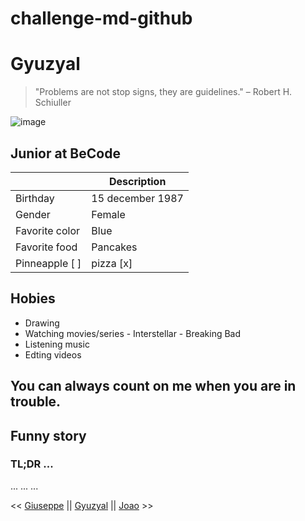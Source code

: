# challenge-md-github

# Gyuzyal

> "Problems are not stop signs, they are guidelines." – Robert H. Schiuller

![image](https://user-images.githubusercontent.com/84728899/119985513-06e30000-bfc3-11eb-96ae-20b976af2b08.png)

## Junior at BeCode


|             | Description |
| ----------- | ----------- |
| Birthday    | 15 december 1987|
| Gender      | Female |
| Favorite color | Blue |
| Favorite food  | Pancakes |
| Pinneapple  [ ] | pizza [x]|

## Hobies

* Drawing
* Watching movies/series
        - Interstellar
        - Breaking Bad
* Listening music
* Edting videos

## You can always count on me when you are in trouble.

## Funny story
### TL;DR ... 
...
...
...



<< [Giuseppe](https://www.example.com) || [Gyuzyal](https:/https://github.com/Gyuzyal/challenge-md-github/github.com/Gyuzyal) || [Joao](https://www.example.com) >>
